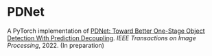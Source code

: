 # PDNet
A PyTorch implementation of [PDNet: Toward Better One-Stage Object Detection With Prediction Decoupling](https://ieeexplore.ieee.org/document/9844453). 
*IEEE Transactions on Image Processing*, 2022. (In preparation)

